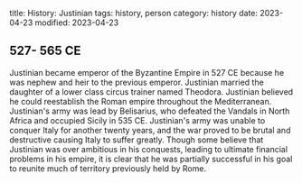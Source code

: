 title: History: Justinian
tags: history, person
category: history
date: 2023-04-23
modified: 2023-04-23


 527-
565 CE
-
Justinian became emperor of
the Byzantine Empire in 527 CE
 because he was nephew and heir to
the previous emperor. Justinian married the daughter of a lower class
circus trainer named Theodora. Justinian believed he could
reestablish the Roman empire throughout the Mediterranean.
Justinian's army was lead by Belisarius, who defeated the Vandals in
North Africa and occupied Sicily in 535 CE.
 Justinian's army
was unable to conquer Italy for another twenty years, and the war
proved to be brutal and destructive causing Italy to suffer greatly.
Though some believe that Justinian was over ambitious in his conquests,
leading to ultimate financial problems in his empire, it is clear that
he was partially successful in his goal to reunite much of territory
previously held by Rome.




